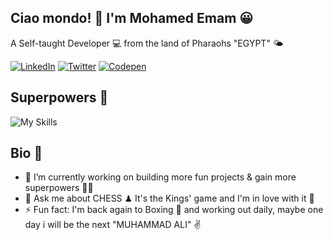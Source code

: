 ## Ciao mondo! 👋 I'm Mohamed Emam 😀
A Self-taught Developer 💻 from the land of Pharaohs "EGYPT" 🌤

[![LinkedIn](https://skillicons.dev/icons?i=linkedin)](https://https://www.linkedin.com/in/TheMohamedEmam)
[![Twitter](https://skillicons.dev/icons?i=twitter)](https://https://www.twitter.com/TheMohamedEmam)
[![Codepen](https://skillicons.dev/icons?i=codepen)](https://https://codepen.io/TheMohamedEmam)

## Superpowers 💪
![My Skills](https://skillicons.dev/icons?i=html,css,js,react,nodejs,git,sass)

## Bio 📖
- 🔭 I’m currently working on building more fun projects & gain more superpowers 🐱‍🏍
- 💬 Ask me about CHESS ♟ It's the Kings' game and I'm in love with it 🤩
- ⚡ Fun fact: I'm back again to Boxing 🥊 and working out daily, maybe one day i will be the next "MUHAMMAD ALI" ✌
